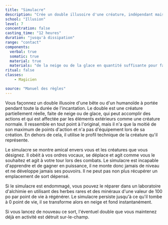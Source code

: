```yaml
---
title: "Simulacre"
description: "Crée un double illusoire d'une créature, indépendant mais amical envers le PJ."
school: "Illusion"
level: 7
concentration: false
casting_time: "12 heures"
duration: "jusqu'à dissipation"
range: "contact"
components:
  verbal: true
  somatic: true
  material: true
  materials: "de la neige ou de la glace en quantité suffisante pour faire une reproduction grandeur nature de la créature à dupliquer  ; des cheveux, des rognures d'ongles ou un autre échantillon de la créature à dupliquer, à placer dans la neige ou la glace, et de la poudre de rubis d'une valeur minimale de 1500 po que le sort consume, à saupoudrer sur le double"
ritual: false
classes:
    - Magicien

source: "Manuel des règles"
---
```

Vous façonnez un double illusoire d'une bête ou d'un humanoïde à portée pendant toute la durée de l'incantation. Le double est une créature partiellement réelle, faite de neige ou de glace, qui peut accomplir des actions et qui est affectée par les éléments extérieurs comme une créature normale. Il ressemble en tout point à l'original, mais il n'a que la moitié de son maximum de points d'action et n'a pas d'équipement lors de sa création. En dehors de cela, il utilise le profil technique de la créature qu'il représente.

Le simulacre se montre amical envers vous et les créatures que vous désignez. Il obéit à vos ordres vocaux, se déplace et agit comme vous le souhaitez et agit à votre tour lors des combats. Le simulacre est incapable d'apprendre et de gagner en puissance, il ne monte donc jamais de niveau et ne développe jamais ses pouvoirs. Il ne peut pas non plus récupérer un emplacement de sort dépensé.

Si le simulacre est endommagé, vous pouvez le réparer dans un laboratoire d'alchimie en utilisant des herbes rares et des minéraux d'une valeur de 100 po par point de vie à régénérer. Le simulacre persiste jusqu'à ce qu'il tombe à 0 point de vie, il se transforme alors en neige et fond instantanément.

Si vous lancez de nouveau ce sort, l'éventuel double que vous maintenez déjà en activité est détruit sur-le-champ.
